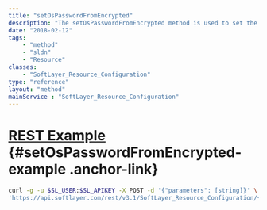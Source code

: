 ```yaml
---
title: "setOsPasswordFromEncrypted"
description: "The setOsPasswordFromEncrypted method is used to set the operating system password from a key/pair encrypted password signed by SoftLayer. "
date: "2018-02-12"
tags:
    - "method"
    - "sldn"
    - "Resource"
classes:
    - "SoftLayer_Resource_Configuration"
type: "reference"
layout: "method"
mainService : "SoftLayer_Resource_Configuration"
---
```


# [REST Example](#setOsPasswordFromEncrypted-example) <a href="/article/rest/"><i class="fas fa-question"></i></a> {#setOsPasswordFromEncrypted-example .anchor-link} 
```bash
curl -g -u $SL_USER:$SL_APIKEY -X POST -d '{"parameters": [string]}' \
'https://api.softlayer.com/rest/v3.1/SoftLayer_Resource_Configuration/{SoftLayer_Resource_ConfigurationID}/setOsPasswordFromEncrypted'
```
